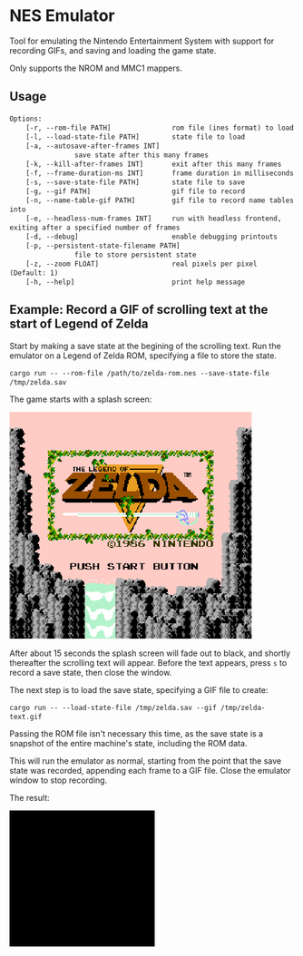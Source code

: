 # NES Emulator

Tool for emulating the Nintendo Entertainment System with support for
recording GIFs, and saving and loading the game state.

Only supports the NROM and MMC1 mappers.

## Usage

```
Options:
    [-r, --rom-file PATH]               rom file (ines format) to load
    [-l, --load-state-file PATH]        state file to load
    [-a, --autosave-after-frames INT]
                save state after this many frames
    [-k, --kill-after-frames INT]       exit after this many frames
    [-f, --frame-duration-ms INT]       frame duration in milliseconds
    [-s, --save-state-file PATH]        state file to save
    [-g, --gif PATH]                    gif file to record
    [-n, --name-table-gif PATH]         gif file to record name tables into
    [-e, --headless-num-frames INT]     run with headless frontend, exiting after a specified number of frames
    [-d, --debug]                       enable debugging printouts
    [-p, --persistent-state-filename PATH]
                file to store persistent state
    [-z, --zoom FLOAT]                  real pixels per pixel (Default: 1)
    [-h, --help]                        print help message
```

## Example: Record a GIF of scrolling text at the start of Legend of Zelda

Start by making a save state at the begining of the scrolling text.
Run the emulator on a Legend of Zelda ROM, specifying a file to store the state.

```
cargo run -- --rom-file /path/to/zelda-rom.nes --save-state-file /tmp/zelda.sav

```

The game starts with a splash screen:

![Zelda Splash](images/zelda-splash.png)

After about 15 seconds the splash screen will fade out to black, and shortly thereafter
the scrolling text will appear. Before the text appears, press `s` to record a save state,
then close the window.

The next step is to load the save state, specifying a GIF file to create:
```
cargo run -- --load-state-file /tmp/zelda.sav --gif /tmp/zelda-text.gif
```

Passing the ROM file isn't necessary this time, as the save state is a snapshot of the
entire machine's state, including the ROM data.

This will run the emulator as normal, starting from the point that the save state was
recorded, appending each frame to a GIF file. Close the emulator window to stop recording.

The result:

![Zelda Text](images/zelda-text.gif)
